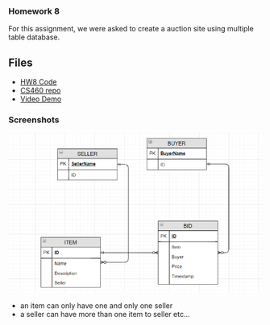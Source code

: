 ### Homework 8
For this assignment, we were asked to create a auction site using multiple table database.

## Files
* [HW8 Code](https://github.com/cli16/cli16.github.io/tree/master/CS460/hw8)
* [CS460 repo](https://github.com/cli16/cli16.github.io/tree/master/CS460)
* [Video Demo](https://youtu.be/o-DYBcUE9Yw)

### Screenshots
![screenshot1](./screenshots/1.PNG)
- an item can only have one and only one seller
- a seller can have more than one item to seller
etc...
